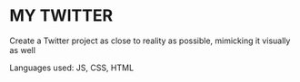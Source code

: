 MY TWITTER
==========

Create a Twitter project as close to reality as possible, mimicking it visually as well

Languages used:
JS, CSS, HTML
